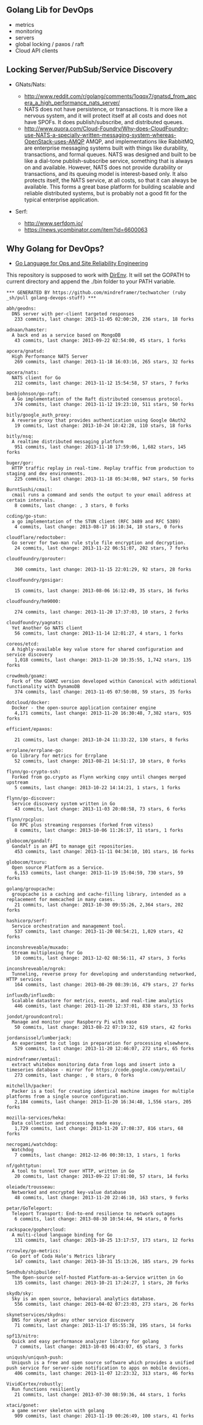 ## Golang Lib for DevOps
  - metrics
  - monitoring
  - servers
  - global locking / paxos / raft
  - Cloud API clients


## Locking Server/PubSub/Service Discovery
  - GNats/Nats:
    - http://www.reddit.com/r/golang/comments/1oqqx7/gnatsd_from_apcera_a_high_performance_nats_server/
    - NATS does not have persistence, or transactions. It is more like a nervous system, and it will protect itself at all costs and does not have SPOFs. It does publish/subscribe, and distributed queues.
    - http://www.quora.com/Cloud-Foundry/Why-does-CloudFoundry-use-NATS-a-specially-written-messaging-system-whereas-OpenStack-uses-AMQP
    AMQP, and implementations like RabbitMQ, are enterprise messaging systems built with things like durability, transactions, and formal queues. NATS was designed and built to be like a dial-tone publish-subscribe service, something that is always on and available. However, NATS does not provide durability or transactions, and its queuing model is interest-based only. It also protects itself, the NATS service, at all costs, so that it can always be available. This forms a great base platform for building scalable and reliable distributed systems, but is probably not a good fit for the typical enterprise application.

  - Serf:
    - http://www.serfdom.io/
    - https://news.ycombinator.com/item?id=6600063



## Why Golang for DevOps?
  - [Go Language for Ops and Site Reliability Engineering](http://talks.golang.org/2013/go-sreops.slide)



This repository is supposed to work with [DirEnv](https://github.com/zimbatm/direnv). It will set the GOPATH to current directory and append the ./bin folder to your PATH variable.


<!-- PROJECTS_LIST_START -->
    *** GENERATED BY https://github.com/mindreframer/techwatcher (ruby _sh/pull golang-devops-stuff) *** 

    abh/geodns:
      DNS server with per-client targeted responses
       233 commits, last change: 2013-11-05 02:00:20, 236 stars, 18 forks

    adnaan/hamster:
      A back end as a service based on MongoDB
       43 commits, last change: 2013-09-22 02:54:00, 45 stars, 1 forks

    apcera/gnatsd:
      High Performance NATS Server
       269 commits, last change: 2013-11-18 16:03:16, 265 stars, 32 forks

    apcera/nats:
      NATS client for Go
       212 commits, last change: 2013-11-12 15:54:58, 57 stars, 7 forks

    benbjohnson/go-raft:
      A Go implementation of the Raft distributed consensus protocol.
       374 commits, last change: 2013-11-12 19:23:10, 511 stars, 50 forks

    bitly/google_auth_proxy:
      A reverse proxy that provides authentication using Google OAuth2
       19 commits, last change: 2013-10-24 10:42:28, 110 stars, 18 forks

    bitly/nsq:
      A realtime distributed messaging platform
       951 commits, last change: 2013-11-10 17:59:06, 1,682 stars, 145 forks

    buger/gor:
      HTTP traffic replay in real-time. Replay traffic from production to staging and dev environments.
       225 commits, last change: 2013-11-18 05:34:08, 947 stars, 50 forks

    BurntSushi/cmail:
      cmail runs a command and sends the output to your email address at certain intervals.
       8 commits, last change: , 3 stars, 0 forks

    ccding/go-stun:
      a go implementation of the STUN client (RFC 3489 and RFC 5389)
       4 commits, last change: 2013-08-17 16:10:34, 10 stars, 0 forks

    cloudflare/redoctober:
      Go server for two-man rule style file encryption and decryption.
       24 commits, last change: 2013-11-22 06:51:07, 202 stars, 7 forks

    cloudfoundry/gorouter:

       360 commits, last change: 2013-11-15 22:01:29, 92 stars, 28 forks

    cloudfoundry/gosigar:

       15 commits, last change: 2013-08-06 16:12:49, 35 stars, 16 forks

    cloudfoundry/hm9000:

       274 commits, last change: 2013-11-20 17:37:03, 10 stars, 2 forks

    cloudfoundry/yagnats:
      Yet Another Go NATS client
       56 commits, last change: 2013-11-14 12:01:27, 4 stars, 1 forks

    coreos/etcd:
      A highly-available key value store for shared configuration and service discovery
       1,018 commits, last change: 2013-11-20 10:35:55, 1,742 stars, 135 forks

    crowdmob/goamz:
      Fork of the GOAMZ version developed within Canonical with additional functionality with DynamoDB
       374 commits, last change: 2013-11-05 07:50:08, 59 stars, 35 forks

    dotcloud/docker:
      Docker - the open-source application container engine
       4,171 commits, last change: 2013-11-20 16:30:48, 7,382 stars, 935 forks

    efficient/epaxos:

       21 commits, last change: 2013-10-24 11:33:22, 130 stars, 8 forks

    errplane/errplane-go:
      Go library for metrics for Errplane
       52 commits, last change: 2013-08-21 14:51:17, 10 stars, 0 forks

    flynn/go-crypto-ssh:
      Forked from go.crypto as Flynn working copy until changes merged upstream
       5 commits, last change: 2013-10-22 14:14:21, 1 stars, 1 forks

    flynn/go-discover:
      Service discovery system written in Go
       43 commits, last change: 2013-11-03 20:08:58, 73 stars, 6 forks

    flynn/rpcplus:
      Go RPC plus streaming responses (forked from vitess)
       8 commits, last change: 2013-10-06 11:26:17, 11 stars, 1 forks

    globocom/gandalf:
      Gandalf is an API to manage git repositories.
       453 commits, last change: 2013-11-11 04:34:10, 101 stars, 16 forks

    globocom/tsuru:
      Open source Platform as a Service.
       6,153 commits, last change: 2013-11-19 15:04:59, 730 stars, 59 forks

    golang/groupcache:
      groupcache is a caching and cache-filling library, intended as a replacement for memcached in many cases.
       21 commits, last change: 2013-10-30 09:55:26, 2,364 stars, 202 forks

    hashicorp/serf:
      Service orchestration and management tool.
       537 commits, last change: 2013-11-20 08:54:21, 1,029 stars, 42 forks

    inconshreveable/muxado:
      Stream multiplexing for Go
       10 commits, last change: 2013-12-02 08:56:11, 47 stars, 3 forks

    inconshreveable/ngrok:
      Tunneling, reverse proxy for developing and understanding networked, HTTP services
       164 commits, last change: 2013-08-29 08:39:16, 479 stars, 27 forks

    influxdb/influxdb:
      Scalable datastore for metrics, events, and real-time analytics
       446 commits, last change: 2013-11-20 12:37:01, 838 stars, 33 forks

    jondot/groundcontrol:
      Manage and monitor your Raspberry Pi with ease
       50 commits, last change: 2013-08-22 07:19:32, 619 stars, 42 forks

    jordansissel/lumberjack:
      An experiment to cut logs in preparation for processing elsewhere.
       529 commits, last change: 2013-11-20 12:46:07, 272 stars, 65 forks

    mindreframer/emtail:
      extract whitebox monitoring data from logs and insert into a timeseries database - mirror for https://code.google.com/p/emtail/
       273 commits, last change: , 0 stars, 0 forks

    mitchellh/packer:
      Packer is a tool for creating identical machine images for multiple platforms from a single source configuration.
       2,184 commits, last change: 2013-11-20 16:34:48, 1,556 stars, 205 forks

    mozilla-services/heka:
      Data collection and processing made easy.
       1,729 commits, last change: 2013-11-20 17:08:37, 816 stars, 68 forks

    necrogami/watchdog:
      Watchdog
       7 commits, last change: 2012-12-06 00:30:13, 1 stars, 1 forks

    nf/gohttptun:
      A tool to tunnel TCP over HTTP, written in Go
       20 commits, last change: 2013-09-22 17:01:00, 57 stars, 14 forks

    oleiade/trousseau:
      Networked and encrypted key-value database
       48 commits, last change: 2013-11-20 22:46:10, 163 stars, 9 forks

    petar/GoTeleport:
      Teleport Transport: End-to-end resilience to network outages
       6 commits, last change: 2013-08-30 10:54:44, 94 stars, 0 forks

    rackspace/gophercloud:
      A multi-cloud language binding for Go
       131 commits, last change: 2013-10-25 13:17:57, 173 stars, 12 forks

    rcrowley/go-metrics:
      Go port of Coda Hale's Metrics library
       147 commits, last change: 2013-10-31 15:13:26, 185 stars, 29 forks

    Sendhub/shipbuilder:
      The Open-source self-hosted Platform-as-a-Service written in Go
       135 commits, last change: 2013-10-21 17:24:27, 1 stars, 20 forks

    skydb/sky:
      Sky is an open source, behavioral analytics database.
       556 commits, last change: 2013-04-02 07:23:03, 273 stars, 26 forks

    skynetservices/skydns:
      DNS for skynet or any other service discovery
       71 commits, last change: 2013-11-17 05:55:38, 195 stars, 14 forks

    spf13/nitro:
      Quick and easy performance analyzer library for golang
       7 commits, last change: 2013-10-03 06:43:07, 65 stars, 3 forks

    uniqush/uniqush-push:
      Uniqush is a free and open source software which provides a unified push service for server-side notification to apps on mobile devices.
       406 commits, last change: 2013-11-07 12:23:32, 313 stars, 46 forks

    VividCortex/robustly:
      Run functions resiliently
       21 commits, last change: 2013-07-30 08:59:36, 44 stars, 1 forks

    xtaci/gonet:
      a game server skeleton with golang
       909 commits, last change: 2013-11-19 00:26:49, 100 stars, 41 forks
<!-- PROJECTS_LIST_END -->
